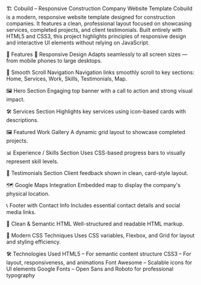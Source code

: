 🏗️ Cobuild – Responsive Construction Company Website Template
Cobuild is a modern, responsive website template designed for construction companies. It features a clean, professional layout focused on showcasing services, completed projects, and client testimonials. Built entirely with HTML5 and CSS3, this project highlights principles of responsive design and interactive UI elements without relying on JavaScript.

📌 Features
📱 Responsive Design Adapts seamlessly to all screen sizes — from mobile phones to large desktops.

🧭 Smooth Scroll Navigation Navigation links smoothly scroll to key sections: Home, Services, Work, Skills, Testimonials, Map.

🖼️ Hero Section Engaging top banner with a call to action and strong visual impact.

🛠️ Services Section Highlights key services using icon-based cards with descriptions.

🖼️ Featured Work Gallery A dynamic grid layout to showcase completed projects.

📊 Experience / Skills Section Uses CSS-based progress bars to visually represent skill levels.

💬 Testimonials Section Client feedback shown in clean, card-style layout.

🗺️ Google Maps Integration Embedded map to display the company's physical location.

📞 Footer with Contact Info Includes essential contact details and social media links.

🧼 Clean & Semantic HTML Well-structured and readable HTML markup.

🎨 Modern CSS Techniques Uses CSS variables, Flexbox, and Grid for layout and styling efficiency.

🛠️ Technologies Used
HTML5 – For semantic content structure
CSS3 – For layout, responsiveness, and animations
Font Awesome – Scalable icons for UI elements
Google Fonts – Open Sans and Roboto for professional typography

